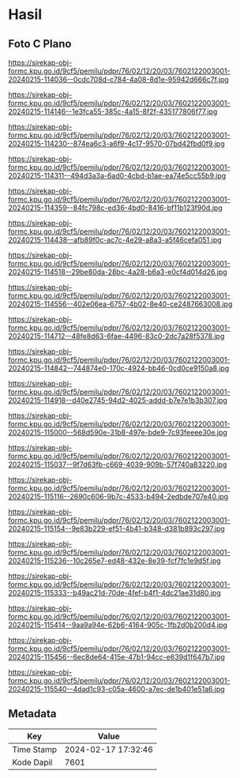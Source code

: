 # Hasil

## Foto C Plano

https://sirekap-obj-formc.kpu.go.id/9cf5/pemilu/pdpr/76/02/12/20/03/7602122003001-20240215-114036--0cdc708d-c784-4a08-8d1e-95942d666c7f.jpg

https://sirekap-obj-formc.kpu.go.id/9cf5/pemilu/pdpr/76/02/12/20/03/7602122003001-20240215-114146--1e3fca55-385c-4a15-8f2f-435177806f77.jpg

https://sirekap-obj-formc.kpu.go.id/9cf5/pemilu/pdpr/76/02/12/20/03/7602122003001-20240215-114230--874ea6c3-a6f9-4c17-9570-07bd42fbd0f9.jpg

https://sirekap-obj-formc.kpu.go.id/9cf5/pemilu/pdpr/76/02/12/20/03/7602122003001-20240215-114311--494d3a3a-6ad0-4cbd-b1ae-ea74e5cc55b9.jpg

https://sirekap-obj-formc.kpu.go.id/9cf5/pemilu/pdpr/76/02/12/20/03/7602122003001-20240215-114359--84fc798c-ed36-4bd0-8416-bf11b123f90d.jpg

https://sirekap-obj-formc.kpu.go.id/9cf5/pemilu/pdpr/76/02/12/20/03/7602122003001-20240215-114438--afb89f0c-ac7c-4e29-a8a3-a5f46cefa051.jpg

https://sirekap-obj-formc.kpu.go.id/9cf5/pemilu/pdpr/76/02/12/20/03/7602122003001-20240215-114518--29be80da-28bc-4a28-b6a3-e0cf4d014d26.jpg

https://sirekap-obj-formc.kpu.go.id/9cf5/pemilu/pdpr/76/02/12/20/03/7602122003001-20240215-114556--402e06ea-6757-4b02-8e40-ce2487663008.jpg

https://sirekap-obj-formc.kpu.go.id/9cf5/pemilu/pdpr/76/02/12/20/03/7602122003001-20240215-114712--48fe8d63-6fae-4496-83c0-2dc7a28f5378.jpg

https://sirekap-obj-formc.kpu.go.id/9cf5/pemilu/pdpr/76/02/12/20/03/7602122003001-20240215-114842--744874e0-170c-4924-bb46-0cd0ce9150a8.jpg

https://sirekap-obj-formc.kpu.go.id/9cf5/pemilu/pdpr/76/02/12/20/03/7602122003001-20240215-114918--d40e2745-94d2-4025-addd-b7e7e1b3b307.jpg

https://sirekap-obj-formc.kpu.go.id/9cf5/pemilu/pdpr/76/02/12/20/03/7602122003001-20240215-115000--568d590e-31b8-497e-bde9-7c93feeee30e.jpg

https://sirekap-obj-formc.kpu.go.id/9cf5/pemilu/pdpr/76/02/12/20/03/7602122003001-20240215-115037--9f7d63fb-c669-4039-909b-57f740a83220.jpg

https://sirekap-obj-formc.kpu.go.id/9cf5/pemilu/pdpr/76/02/12/20/03/7602122003001-20240215-115116--2690c606-9b7c-4533-b494-2edbde707e40.jpg

https://sirekap-obj-formc.kpu.go.id/9cf5/pemilu/pdpr/76/02/12/20/03/7602122003001-20240215-115154--9e83b229-ef51-4b41-b348-d381b893c297.jpg

https://sirekap-obj-formc.kpu.go.id/9cf5/pemilu/pdpr/76/02/12/20/03/7602122003001-20240215-115236--10c265e7-ed48-432e-8e39-fcf7fc1e9d5f.jpg

https://sirekap-obj-formc.kpu.go.id/9cf5/pemilu/pdpr/76/02/12/20/03/7602122003001-20240215-115333--b49ac21d-70de-4fef-b4f1-4dc21ae31d80.jpg

https://sirekap-obj-formc.kpu.go.id/9cf5/pemilu/pdpr/76/02/12/20/03/7602122003001-20240215-115414--9aa9a94e-62b6-4164-905c-1fb2d0b200d4.jpg

https://sirekap-obj-formc.kpu.go.id/9cf5/pemilu/pdpr/76/02/12/20/03/7602122003001-20240215-115456--6ec8de64-415e-47b1-94cc-e639d1f647b7.jpg

https://sirekap-obj-formc.kpu.go.id/9cf5/pemilu/pdpr/76/02/12/20/03/7602122003001-20240215-115540--4dad1c93-c05a-4600-a7ec-de1b401e51a6.jpg


## Metadata

| Key        | Value               |
| ---------- | ------------------- |
| Time Stamp | 2024-02-17 17:32:46 |
| Kode Dapil | 7601                |



